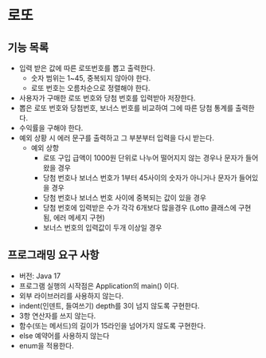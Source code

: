 # 로또

## 기능 목록
- 입력 받은 값에 따른 로또번호를 뽑고 출력한다.
    - 숫자 범위는 1~45, 중복되지 않아야 한다.
    - 로또 번호는 오름차순으로 정렬해야 한다.
- 사용자가 구매한 로또 번호와 당첨 번호를 입력받아 저장한다.
- 뽑은 로또 번호와 당첨번호, 보너스 번호를 비교하여 그에 따른 당첨 통계를 출력한다.
- 수익률을 구해야 한다.
- 예외 상황 시 에러 문구를 출력하고 그 부분부터 입력을 다시 받는다. 
    - 예외 상항
      - 로또 구입 급액이 1000원 단위로 나누어 떨어지지 않는 경우나 문자가 들어왔을 경우
      - 당첨 번호나 보너스 번호가 1부터 45사이의 숫자가 아니거나 문자가 들어있을 경우
      - 당첨 번호나 보너스 번호 사이에 중복되는 값이 있을 경우
      - 당첨 번호에 입력받은 수가 각각 6개보다 많을경우 (Lotto 클래스에 구현됨, 에러 메세지 구현)
      - 보너스 번호의 입력값이 두개 이상일 경우
    

## 프로그래밍 요구 사항
- 버전: Java 17
- 프로그램 실행의 시작점은 Application의 main() 이다.
- 외부 라이브러리를 사용하지 않는다.
- indent(인덴트, 들여쓰기) depth를 3이 넘지 않도록 구현한다.
- 3항 연산자를 쓰지 않는다.
- 함수(또는 메서드)의 길이가 15라인을 넘어가지 않도록 구현한다.
- else 예약어를 사용하지 않는다
- enum을 적용한다.